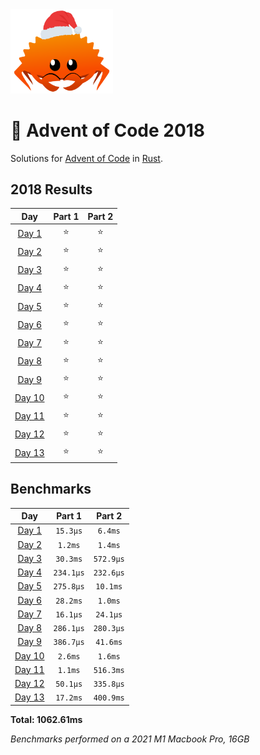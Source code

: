 <img src="./.assets/christmas_ferris.png" width="164">

# 🎄 Advent of Code 2018

Solutions for [Advent of Code](https://adventofcode.com/) in [Rust](https://www.rust-lang.org/).

<!--- advent_readme_stars table --->
## 2018 Results

| Day | Part 1 | Part 2 |
| :---: | :---: | :---: |
| [Day 1](https://adventofcode.com/2018/day/1) | ⭐ | ⭐ |
| [Day 2](https://adventofcode.com/2018/day/2) | ⭐ | ⭐ |
| [Day 3](https://adventofcode.com/2018/day/3) | ⭐ | ⭐ |
| [Day 4](https://adventofcode.com/2018/day/4) | ⭐ | ⭐ |
| [Day 5](https://adventofcode.com/2018/day/5) | ⭐ | ⭐ |
| [Day 6](https://adventofcode.com/2018/day/6) | ⭐ | ⭐ |
| [Day 7](https://adventofcode.com/2018/day/7) | ⭐ | ⭐ |
| [Day 8](https://adventofcode.com/2018/day/8) | ⭐ | ⭐ |
| [Day 9](https://adventofcode.com/2018/day/9) | ⭐ | ⭐ |
| [Day 10](https://adventofcode.com/2018/day/10) | ⭐ | ⭐ |
| [Day 11](https://adventofcode.com/2018/day/11) | ⭐ | ⭐ |
| [Day 12](https://adventofcode.com/2018/day/12) | ⭐ | ⭐ |
| [Day 13](https://adventofcode.com/2018/day/13) | ⭐ | ⭐ |
<!--- advent_readme_stars table --->

<!--- benchmarking table --->
## Benchmarks

| Day | Part 1 | Part 2 |
| :---: | :---: | :---:  |
| [Day 1](./src/bin/01.rs) | `15.3µs` | `6.4ms` |
| [Day 2](./src/bin/02.rs) | `1.2ms` | `1.4ms` |
| [Day 3](./src/bin/03.rs) | `30.3ms` | `572.9µs` |
| [Day 4](./src/bin/04.rs) | `234.1µs` | `232.6µs` |
| [Day 5](./src/bin/05.rs) | `275.8µs` | `10.1ms` |
| [Day 6](./src/bin/06.rs) | `28.2ms` | `1.0ms` |
| [Day 7](./src/bin/07.rs) | `16.1µs` | `24.1µs` |
| [Day 8](./src/bin/08.rs) | `286.1µs` | `280.3µs` |
| [Day 9](./src/bin/09.rs) | `386.7µs` | `41.6ms` |
| [Day 10](./src/bin/10.rs) | `2.6ms` | `1.6ms` |
| [Day 11](./src/bin/11.rs) | `1.1ms` | `516.3ms` |
| [Day 12](./src/bin/12.rs) | `50.1µs` | `335.8µs` |
| [Day 13](./src/bin/13.rs) | `17.2ms` | `400.9ms` |

**Total: 1062.61ms**
<!--- benchmarking table --->

*Benchmarks performed on a 2021 M1 Macbook Pro, 16GB*

